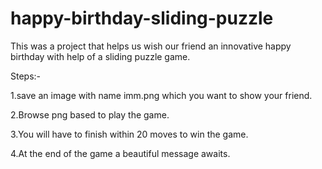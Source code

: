 # happy-birthday-sliding-puzzle

This was a project that helps us wish our friend an innovative happy birthday with help of a sliding puzzle game.

Steps:-

1.save an image with name imm.png which you want to show your friend.

2.Browse png based to play the game.

3.You will have to finish within 20 moves to win the game.

4.At the end of the game a beautiful message awaits.
